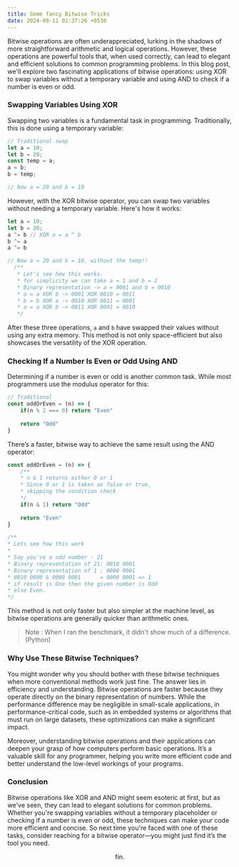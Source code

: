 ```yaml
---
title: Some fancy Bitwise Tricks
date: 2024-08-11 01:37:26 +0530
---
```

Bitwise operations are often underappreciated, lurking in the shadows of more straightforward arithmetic and logical operations. However, these operations are powerful tools that, when used correctly, can lead to elegant and efficient solutions to common programming problems. In this blog post, we'll explore two fascinating applications of bitwise operations: using XOR to swap variables without a temporary variable and using AND to check if a number is even or odd.

### Swapping Variables Using XOR

Swapping two variables is a fundamental task in programming. Traditionally, this is done using a temporary variable:
```js
// Traditional swap 
let a = 10;
let b = 20;
const temp = a; 
a = b; 
b = temp;

// Now a = 20 and b = 10
```

However, with the XOR bitwise operator, you can swap two variables without needing a temporary variable. Here's how it works:

```js
let a = 10;
let b = 20;
a ^= b // XOR a = a ^ b
b ^= a
a ^= b

// Now a = 20 and b = 10, without the temp!!
  /**
   * Let's see how this works.
   * for simplicity we can take a = 1 and b = 2
   * Binary representation -> a = 0001 and b = 0010
   * a = a XOR b -> 0001 XOR 0010 = 0011
   * b = b XOR a -> 0010 XOR 0011 = 0001
   * a = a XOR b -> 0011 XOR 0001 = 0010
   */
```

After these three operations, `a` and `b` have swapped their values without using any extra memory. This method is not only space-efficient but also showcases the versatility of the XOR operation.

### Checking If a Number Is Even or Odd Using AND

Determining if a number is even or odd is another common task. While most programmers use the modulus operator for this:

```js
// Traditional
const oddOrEven = (n) => {
	if(n % 2 === 0) return "Even"
	
	return "Odd"
} 
```

There’s a faster, bitwise way to achieve the same result using the AND operator:
```js
const oddOrEven = (n) => {
	/**
	* n & 1 returns either 0 or 1
	* Since 0 or 1 is taken as false or true,
	* skipping the condition check
	*/
	if(n & 1) return "Odd"
	
	return "Even"
} 

/**
* Lets see how this work
* 
* Say you've a odd number - 21
* Binary representation of 21: 0010 0001
* Binary representation of 1 : 0000 0001
* 0010 0000 & 0000 0001      = 0000 0001 => 1
* if result is One then the given number is Odd
* else Even.
*/
```

This method is not only faster but also simpler at the machine level, as bitwise operations are generally quicker than arithmetic ones.

> Note : When I ran the benchmark, it didn't show much of a difference. (Python)

### Why Use These Bitwise Techniques?

You might wonder why you should bother with these bitwise techniques when more conventional methods work just fine. The answer lies in efficiency and understanding. Bitwise operations are faster because they operate directly on the binary representation of numbers. While the performance difference may be negligible in small-scale applications, in performance-critical code, such as in embedded systems or algorithms that must run on large datasets, these optimizations can make a significant impact.

Moreover, understanding bitwise operations and their applications can deepen your grasp of how computers perform basic operations. It’s a valuable skill for any programmer, helping you write more efficient code and better understand the low-level workings of your programs.

### Conclusion

Bitwise operations like XOR and AND might seem esoteric at first, but as we've seen, they can lead to elegant solutions for common problems. Whether you're swapping variables without a temporary placeholder or checking if a number is even or odd, these techniques can make your code more efficient and concise. So next time you're faced with one of these tasks, consider reaching for a bitwise operator—you might just find it’s the tool you need.

<p style="text-align: center;">fin.</p>
